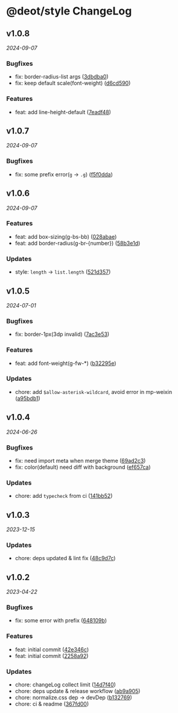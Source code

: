 # @deot/style ChangeLog

## v1.0.8

_2024-09-07_

### Bugfixes

- fix: border-radius-list args ([3dbdba0](https://github.com/deot/sass/commit/3dbdba0b49542661877ea9a33fd2bf05fd2aa521))
- fix: keep default scale(font-weight) ([d6cd590](https://github.com/deot/sass/commit/d6cd590361dc42ac45bc6942ea0c4cc9aa082ffe))

### Features

- feat: add line-height-default ([7eadf48](https://github.com/deot/sass/commit/7eadf481515351792ec69bd5a83bf57dadbc3ace))

## v1.0.7

_2024-09-07_

### Bugfixes

- fix: some prefix error(`g` -> `.g`) ([f5f0dda](https://github.com/deot/sass/commit/f5f0dda570e07876d23a8a39fb5cbe1d870a648b))

## v1.0.6

_2024-09-07_

### Features

- feat: add box-sizing(g-bs-bb) ([028abae](https://github.com/deot/sass/commit/028abae16fd3ed06846d36a2bf503cf33f889289))
- feat: add border-radius(g-br-{number}) ([58b3e1d](https://github.com/deot/sass/commit/58b3e1dd1290a879a8ec0feed2d488028f1c8a4a))

### Updates

- style: `length` -> `list.length` ([521d357](https://github.com/deot/sass/commit/521d35726f7dae4dd33d4fd5617f3eef8c867f15))

## v1.0.5

_2024-07-01_

### Bugfixes

- fix: border-1px(3dp invalid) ([7ac3e53](https://github.com/deot/sass/commit/7ac3e538c79af664c6ad06a156a238ca7453c915))

### Features

- feat: add font-weight(g-fw-*) ([b32295e](https://github.com/deot/sass/commit/b32295ed28b27e0b7de96b72db18491e1dc3e472))

### Updates

- chore: add `$allow-asterisk-wildcard`, avoid error in mp-weixin ([a95bdb1](https://github.com/deot/sass/commit/a95bdb1c8269ede70576a4a96a7cd076bd2d948d))

## v1.0.4

_2024-06-26_

### Bugfixes

- fix: need import meta when merge theme ([69ad2c3](https://github.com/deot/sass/commit/69ad2c38481fcf513ed010bb4bc6f94f815b98a3))
- fix: color(default) need diff with background ([ef657ca](https://github.com/deot/sass/commit/ef657ca30fbc2bd6dd95ad23aa0dce6beb2c02f6))

### Updates

- chore: add `typecheck` from ci ([141bb52](https://github.com/deot/sass/commit/141bb5237f77213835d55d8a4402fc97ac6a368a))

## v1.0.3

_2023-12-15_

### Updates

- chore: deps updated & lint fix ([48c9d7c](https://github.com/deot/sass/commit/48c9d7c4222e9ff8b81b051cdd58ca9692e9dd7f))

## v1.0.2

_2023-04-22_

### Bugfixes

- fix: some error with prefix ([648109b](https://github.com/deot/style/commit/648109bc30a9281c52be89ef1a554e5caafd575b))

### Features

- feat: initial commit ([42e346c](https://github.com/deot/style/commit/42e346c7b7f6841b1cfbdd9df66e375d09b166ca))
- feat: initial commit ([2258a92](https://github.com/deot/style/commit/2258a92e362c19f9c0491212c6afe8b35c5e3fd5))

### Updates

- chore: changeLog collect limit ([14d7f40](https://github.com/deot/style/commit/14d7f404b104257551769b34df3001dc785272b0))
- chore: deps update & release workflow ([ab9a905](https://github.com/deot/style/commit/ab9a905dc91d3bf729df1b2e8901753e30fff0d3))
- chore: normalize.css dep -> devDep ([b132769](https://github.com/deot/style/commit/b1327698ab65a03cdc08df2aad601fffadacd3e7))
- chore: ci & readme ([367fd00](https://github.com/deot/style/commit/367fd006b184b0155327782fb3722e0e827b1d4a))

<!--
## [1.0.0](2023-03-22)

### Bug Fixes / Features / Code Refactoring / Performance Improvements / BREAKING CHANGES / ...

- ...
- ...
- ...
!-->
